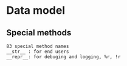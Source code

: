 
# Data model
## Special methods
    83 special method names
    __str__ : for end users
    __repr__: for debuging and logging, %r, !r
